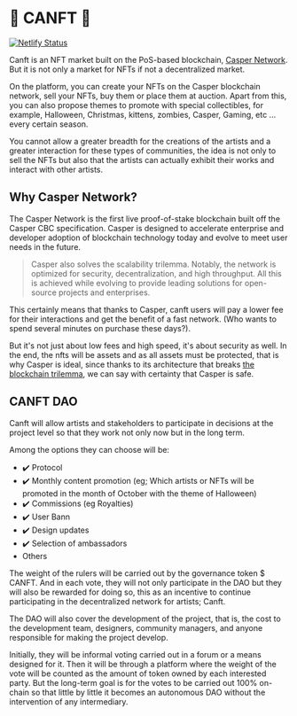 # 🎨 CANFT 🎨

[![Netlify Status](https://api.netlify.com/api/v1/badges/da6b38f4-60f0-48c7-b683-5c8bfaa3328d/deploy-status)](https://app.netlify.com/sites/zen-archimedes-b4a5b2/deploys)

Canft is an NFT market built on the PoS-based blockchain, [Casper Network](https://casper-network.com/). But it is not only a market for NFTs if not a decentralized market.

On the platform, you can create your NFTs on the Casper blockchain network, sell your NFTs, buy them or place them at auction. Apart from this, you can also propose themes to promote with special collectibles, for example, Halloween, Christmas, kittens, zombies, Casper, Gaming, etc ... every certain season.

You cannot allow a greater breadth for the creations of the artists and a greater interaction for these types of communities, the idea is not only to sell the NFTs but also that the artists can actually exhibit their works and interact with other artists.

## Why Casper Network?

The Casper Network is the first live proof-of-stake blockchain built off the Casper CBC specification. Casper is designed to accelerate enterprise and developer adoption of blockchain technology today and evolve to meet user needs in the future.

> Casper also solves the scalability trilemma. Notably, the network is optimized for security, decentralization, and high throughput. 
All this is achieved while evolving to provide leading solutions for open-source projects and enterprises.

This certainly means that thanks to Casper, canft users will pay a lower fee for their interactions and get the benefit of a fast network. (Who wants to spend several minutes on purchase these days?). 

But it's not just about low fees and high speed, it's about security as well. In the end, the nfts will be assets and as all assets must be protected, that is why Casper is ideal, since thanks to its architecture that breaks [the blockchain trilemma](https://coinmarketcap.com/alexandria/glossary/blockchain-trilemma), we can say with certainty that Casper is safe.

## CANFT DAO

Canft will allow artists and stakeholders to participate in decisions at the project level so that they work not only now but in the long term.

Among the options they can choose will be:

- ✔️ Protocol
- ✔️ Monthly content promotion (eg; Which artists or NFTs will be promoted in the month of October with the theme of Halloween)
- ✔️ Commissions (eg Royalties)
- ✔️ User Bann
- ✔️ Design updates
- ✔️ Selection of ambassadors
- Others

The weight of the rulers will be carried out by the governance token $ CANFT. And in each vote, they will not only participate in the DAO but they will also be rewarded for doing so, this as an incentive to continue participating in the decentralized network for artists; Canft.

The DAO will also cover the development of the project, that is, the cost to the development team, designers, community managers, and anyone responsible for making the project develop.

Initially, they will be informal voting carried out in a forum or a means designed for it. Then it will be through a platform where the weight of the vote will be counted as the amount of token owned by each interested party.
But the long-term goal is for the votes to be carried out 100% on-chain so that little by little it becomes an autonomous DAO without the intervention of any intermediary.
